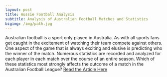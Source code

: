 ```yaml
---
layout: post
title: Aussie Football Analysis
subtitle: Analysis of Australian Football Matches and Statistics
bigimg: /img/path.jpg
---
```

Australian football is a sport only played in Australia. As with all sports fans get caught in the excitement of watching their team compete against others. One aspect of the game that is always exciting and elusive is predicting who the winner of the match. Numerous statistics are recorded and analyzed for each player in each match over the course of an entire season. Which of these statistics most strongly affects the outcome of a match in the Australian Football League?
[Read the Article Here](https://medium.com/@makoanoble/what-statistic-has-the-strongest-affect-on-the-outcome-of-an-australian-football-match-ccbab04dc0e7)
